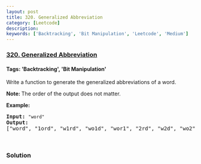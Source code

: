 ```yaml
---
layout: post
title: 320. Generalized Abbreviation
category: [Leetcode]
description: 
keywords: ['Backtracking', 'Bit Manipulation', 'Leetcode', 'Medium']
---
```

### [320. Generalized Abbreviation](https://leetcode.com/problems/generalized-abbreviation)

#### Tags: 'Backtracking', 'Bit Manipulation'

<div class="content__u3I1 question-content__JfgR"><div><p>Write a function to generate the generalized abbreviations of a word. </p>
<p><strong>Note: </strong>The order of the output does not matter.</p>
<p><b>Example:</b></p>
<pre><strong>Input:</strong> <code>"word"</code>
<strong>Output:</strong>
["word", "1ord", "w1rd", "wo1d", "wor1", "2rd", "w2d", "wo2", "1o1d", "1or1", "w1r1", "1o2", "2r1", "3d", "w3", "4"]
</pre>
<p> </p>
</div></div>

### Solution
